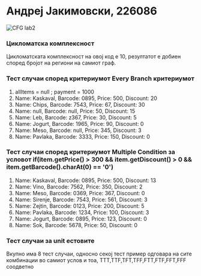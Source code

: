 # Андреј Јакимовски, 226086
![CFG lab2](https://github.com/AndrejJakim/SI_2024_lab2_226086/assets/139021668/0c117954-129a-440f-a8b4-316a88bd627c)
### Цикломатска комплексност 
Цикломатската комплексност на овој код е 10, резултатот е добиен според бројот на региони на самиот граф.
### Тест случаи според критериумот Every Branch критериумот  
1. allItems = null ; payment = 1000
2. Name: Kaskaval, Barcode: 0895, Price: 500, Discount: 20 
3. Name: Chips, Barcode: 7543, Price: 67, Discount: 30  
4. Name: null, Barcode: null, Price: 50, Discount: 15  
5. Name: Leb, Barcode: z367, Price: 30, Discount: 5 
6. Name: Jogurt, Barcode: 1965, Price: 90, Discount: 0  
7. Name: Meso, Barcode: null, Price: 345, Discount: 3  
8. Name: Pavlaka, Barcode: 3333, Price: 150, Discount: 0 
### Тест случаи според критериумот Multiple Condition за условот if(item.getPrice() > 300 && item.getDiscount() > 0 && item.getBarcode().charAt(0) == '0')
1. Name: Kaskaval, Barcode: 0895, Price: 500, Discount: 13 
2. Name: Vino, Barcode: 7562, Price: 350, Discount: 2 
3. Name: Meso, Barcode: 0369, Price: 367, Discount: 0
4. Name: Sirenje, Barcode: 7543, Price: 561, Discount: 3 
5. Name: Zejtin, Barcode: 0123, Price: 200, Discount: 5 
6. Name: Pavlaka, Barcode: 1234, Price: 100, Discount: 3 
7. Name: Jogurt, Barcode: 0895, Price: 123, Discount: 0 
8. Name: Sok, Barcode: 5678, Price: 50, Discount: 0 
### Тест случаи за unit естовите
Вкупно има 8 тест случаи, односно секој тест пример одговара на сите комбинации во самиот услов и тоа, TTT,TTF,TFT,TFF,FTT,FTF,FFT,FFF соодветно